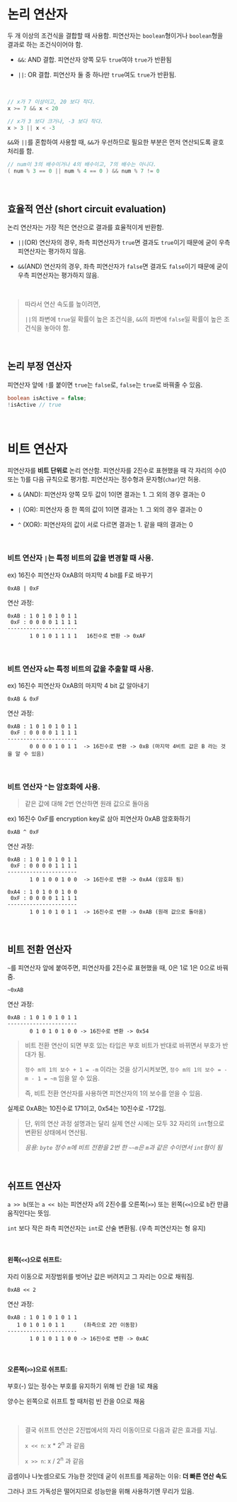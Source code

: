 # 논리 연산자

두 개 이상의 조건식을 결합할 때 사용함. 피연산자는 `boolean`형이거나 `boolean`형을 결과로 하는 조건식이어야 함.

- `&&`: AND 결합. 피연산자 양쪽 모두 `true`여야 `true`가 반환됨

- `||`: OR 결합. 피연산자 둘 중 하나만 `true`여도 `true`가 반환됨.

&nbsp;

```java
// x가 7 이상이고, 20 보다 작다.
x >= 7 && x < 20

// x가 3 보다 크거나, -3 보다 작다.
x > 3 || x < -3
```

`&&`와 `||`를 혼합하여 사용할 때, `&&`가 우선하므로 필요한 부분은 먼저 연산되도록 괄호 처리를 함.

```java
// num이 3의 배수이거나 4의 배수이고, 7의 배수는 아니다.
( num % 3 == 0 || num % 4 == 0 ) && num % 7 != 0
```

&nbsp;

## 효율적 연산 (short circuit evaluation)

논리 연산자는 가장 적은 연산으로 결과를 효율적이게 반환함.

- `||`(OR) 연산자의 경우, 좌측 피연산자가 `true`면 결과도 `true`이기 때문에 굳이 우측 피연산자는 평가하지 않음.

- `&&`(AND) 연산자의 경우, 좌측 피연산자가 `false`면 결과도 `false`이기 때문에 굳이 우측 피연산자는 평가하지 않음.

&nbsp;

> 따라서 연산 속도를 높이려면,
>
> `||`의 좌변에 `true`일 확률이 높은 조건식을, `&&`의 좌변에 `false`일 확률이 높은 조건식을 놓아야 함.

&nbsp;

## 논리 부정 연산자

피연산자 앞에 `!`를 붙이면 `true`는 `false`로, `false`는 `true`로 바꿔줄 수 있음.

```java
boolean isActive = false;
!isActive // true
```

&nbsp;

# 비트 연산자

피연산자를 **비트 단위로** 논리 연산함. 피연산자를 2진수로 표현했을 때 각 자리의 수(0 또는 1)를 다음 규칙으로 평가함.
피연산자는 정수형과 문자형(`char`)만 허용.

- `&` (AND): 피연산자 양쪽 모두 값이 1이면 결과는 1. 그 외의 경우 결과는 0

- `|` (OR): 피연산자 중 한 쪽의 값이 1이면 결과는 1. 그 외의 경우 결과는 0

- `^` (XOR): 피연산자의 값이 서로 다르면 결과는 1. 같을 때의 결과는 0

&nbsp;

### 비트 연산자 `|`는 특정 비트의 값을 변경할 때 사용.

ex) 16진수 피연산자 0xAB의 마지막 4 bit를 F로 바꾸기

```
0xAB | 0xF
```

연산 과정:

    0xAB : 1 0 1 0 1 0 1 1
     0xF : 0 0 0 0 1 1 1 1
    ----------------------
           1 0 1 0 1 1 1 1   16진수로 변환 -> 0xAF

&nbsp;

### 비트 연산자 `&`는 특정 비트의 값을 추출할 때 사용.

ex) 16진수 피연산자 0xAB의 마지막 4 bit 값 알아내기

```
0xAB & 0xF
```

연산 과정:

    0xAB : 1 0 1 0 1 0 1 1
     0xF : 0 0 0 0 1 1 1 1
    ----------------------
           0 0 0 0 1 0 1 1  -> 16진수로 변환 -> 0xB (마지막 4비트 값은 B 라는 것을 알 수 있음)

&nbsp;

### 비트 연산자 `^`는 암호화에 사용.

> 같은 값에 대해 2번 연산하면 원래 값으로 돌아옴

ex) 16진수 0xF를 encryption key로 삼아 피연산자 0xAB 암호화하기

```
0xAB ^ 0xF
```

연산 과정:

    0xAB : 1 0 1 0 1 0 1 1
     0xF : 0 0 0 0 1 1 1 1
    ----------------------
           1 0 1 0 0 1 0 0  -> 16진수로 변환 -> 0xA4 (암호화 됨)

    0xA4 : 1 0 1 0 0 1 0 0
     0xF : 0 0 0 0 1 1 1 1
    ----------------------
           1 0 1 0 1 0 1 1  -> 16진수로 변환 -> 0xAB (원래 값으로 돌아옴)

&nbsp;

## 비트 전환 연산자

`~`를 피연산자 앞에 붙여주면, 피연산자를 2진수로 표현했을 때, 0은 1로 1은 0으로 바꿔줌.

```
~0xAB
```

연산 과정:

    0xAB : 1 0 1 0 1 0 1 1
    ----------------------
           0 1 0 1 0 1 0 0 -> 16진수로 변환 -> 0x54

> 비트 전환 연산이 되면 부호 있는 타입은 부호 비트가 반대로 바뀌면서 부호가 반대가 됨.
>
> `정수 m의 1의 보수 + 1 = -m` 이라는 것을 상기시켜보면, `정수 m의 1의 보수 = -m - 1 = ~m` 임을 알 수 있음.
>
> 즉, 비트 전환 연산자를 사용하면 피연산자의 1의 보수를 얻을 수 있음.

실제로 0xAB는 10진수로 171이고, 0x54는 10진수로 -172임.

> 단, 위의 연산 과정 설명과는 달리 실제 연산 시에는 모두 32 자리의 `int`형으로 변환된 상태에서 연산됨.
>
> _응용: `byte` 정수 `m`에 비트 전환을 2번 한 `~~m`은 `m`과 같은 수이면서 `int`형이 됨_

&nbsp;

## 쉬프트 연산자

`a >> b`(또는 `a << b`)는 피연산자 `a`의 2진수를 오른쪽(`>>`) 또는 왼쪽(`<<`)으로 `b`칸 만큼 움직인다는 뜻임.

`int` 보다 작은 좌측 피연산자는 `int`로 산술 변환됨. (우측 피연산자는 형 유지)

&nbsp;

#### 왼쪽(`<<`)으로 쉬프트:

자리 이동으로 저장범위를 벗어난 값은 버려지고 그 자리는 0으로 채워짐.

```
0xAB << 2
```

연산 과정:

    0xAB : 1 0 1 0 1 0 1 1
       1 0 1 0 1 0 1 1      (좌측으로 2칸 이동함)
    ----------------------
           1 0 1 0 1 1 0 0 -> 16진수로 변환 -> 0xAC

&nbsp;

#### 오른쪽(`>>`)으로 쉬프트:

부호(-) 있는 정수는 부호를 유지하기 위해 빈 칸을 1로 채움

양수는 왼쪽으로 쉬프트 할 때처럼 빈 칸을 0으로 채움

&nbsp;

> 결국 쉬프트 연산은 2진법에서의 자리 이동이므로 다음과 같은 효과를 지님.
>
> `x << n`: x \* 2<sup>n</sup> 과 같음
>
> `x >> n`: x / 2<sup>n</sup> 과 같음

곱셈이나 나눗셈으로도 가능한 것인데 굳이 쉬프트를 제공하는 이유: **더 빠른 연산 속도**

그러나 코드 가독성은 떨어지므로 성능만을 위해 사용하기엔 무리가 있음.
